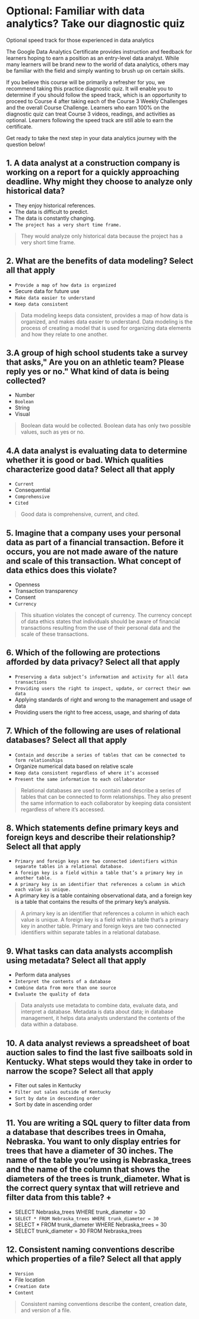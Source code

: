 # Optional: Familiar with data analytics? Take our diagnostic quiz

Optional speed track for those experienced in data analytics

The Google Data Analytics Certificate provides instruction and feedback for learners hoping to earn a position as an entry-level data analyst. While many learners will be brand new to the world of data analytics, others may be familiar with the field and simply wanting to brush up on certain skills.

If you believe this course will be primarily a refresher for you, we recommend taking this practice diagnostic quiz. It will enable you to determine if you should follow the speed track, which is an opportunity to proceed to Course 4 after taking each of the Course 3 Weekly Challenges and the overall Course Challenge. Learners who earn 100% on the diagnostic quiz can treat Course 3 videos, readings, and activities as optional.  Learners following the speed track are still able to earn the certificate.

Get ready to take the next step in your data analytics journey with the question below!

## 1. A data analyst at a construction company is working on a report for a quickly approaching deadline. Why might they choose to analyze only historical data?

- They enjoy historical references.
- The data is difficult to predict.
- The data is constantly changing.
- `The project has a very short time frame.`

> They would analyze only historical data because the project has a very short time frame.

## 2. What are the benefits of data modeling? Select all that apply

- `Provide a map of how data is organized`
- Secure data for future use
- `Make data easier to understand`
- `Keep data consistent`

> Data modeling keeps data consistent, provides a map of how data is organized, and makes data easier to understand. Data modeling is the process of creating a model that is used for organizing data elements and how they relate to one another.

## 3.A group of high school students take a survey that asks," Are you on an athletic team? Please reply yes or no." What kind of data is being collected?

- Number
- `Boolean`
- String
- Visual

> Boolean data would be collected. Boolean data has only two possible values, such as yes or no. 

## 4.A data analyst is evaluating data to determine whether it is good or bad. Which qualities characterize good data? Select all that apply

- `Current`
- Consequential
- `Comprehensive`
- `Cited`

> Good data is comprehensive, current, and cited.

## 5. Imagine that a company uses your personal data as part of a financial transaction. Before it occurs, you are not made aware of the nature and scale of this transaction. What concept of data ethics does this violate?

- Openness
- Transaction transparency
- Consent
- `Currency`

> This situation violates the concept of currency. The currency concept of data ethics states that individuals should be aware of financial transactions resulting from the use of their personal data and the scale of these transactions.

## 6. Which of the following are protections afforded by data privacy? Select all that apply

- `Preserving a data subject’s information and activity for all data transactions`
- `Providing users the right to inspect, update, or correct their own data`
- Applying standards of right and wrong to the management and usage of data
- Providing users the right to free access, usage, and sharing of data

## 7. Which of the following are uses of relational databases? Select all that apply

- `Contain and describe a series of tables that can be connected to form relationships`
- Organize numerical data based on relative scale
- `Keep data consistent regardless of where it’s accessed`
- `Present the same information to each collaborator`

> Relational databases are used to contain and describe a series of tables that can be connected to form relationships. They also present the same information to each collaborator by keeping data consistent regardless of where it’s accessed.

## 8. Which statements define primary keys and foreign keys and describe their relationship? Select all that apply

- `Primary and foreign keys are two connected identifiers within separate tables in a relational database.`
- `A foreign key is a field within a table that’s a primary key in another table.`
- `A primary key is an identifier that references a column in which each value is unique.`
- A primary key is a table containing observational data, and a foreign key is a table that contains the results of the primary key’s analysis.

> A primary key is an identifier that references a column in which each value is unique. A foreign key is a field within a table that’s a primary key in another table. Primary and foreign keys are two connected identifiers within separate tables in a relational database.

## 9. What tasks can data analysts accomplish using metadata? Select all that apply

- Perform data analyses
- `Interpret the contents of a database`
- `Combine data from more than one source`
- `Evaluate the quality of data`

> Data analysts use metadata to combine data, evaluate data, and interpret a database. Metadata is data about data; in database management, it helps data analysts understand the contents of the data within a database.

## 10. A data analyst reviews a spreadsheet of boat auction sales to find the last five sailboats sold in Kentucky. What steps would they take in order to narrow the scope? Select all that apply

- Filter out sales in Kentucky
- `Filter out sales outside of Kentucky`
- `Sort by date in descending order`
- Sort by date in ascending order

## 11. You are writing a SQL query to filter data from a database that describes trees in Omaha, Nebraska. You want to only display entries for trees that have a diameter of 30 inches. The name of the table you’re using is Nebraska_trees and the name of the column that shows the diameters of the trees is trunk_diameter. What is the correct query syntax that will retrieve and filter data from this table? +

- SELECT Nebraska_trees WHERE trunk_diameter = 30
- `SELECT * FROM Nebraska_trees WHERE trunk_diameter = 30`
- SELECT * FROM trunk_diameter WHERE Nebraska_trees = 30
- SELECT trunk_diameter = 30 FROM Nebraska_trees

## 12. Consistent naming conventions describe which properties of a file? Select all that apply

- `Version`
- File location
- `Creation date`
- `Content`

> Consistent naming conventions describe the content, creation date, and version of a file.
